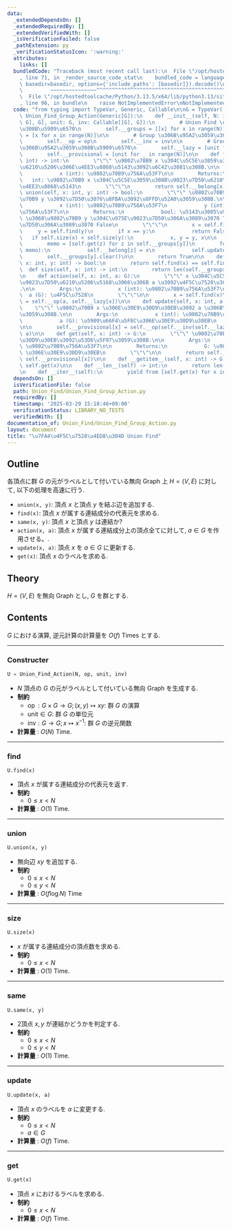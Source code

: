 ```yaml
---
data:
  _extendedDependsOn: []
  _extendedRequiredBy: []
  _extendedVerifiedWith: []
  _isVerificationFailed: false
  _pathExtension: py
  _verificationStatusIcon: ':warning:'
  attributes:
    links: []
  bundledCode: "Traceback (most recent call last):\n  File \"/opt/hostedtoolcache/Python/3.13.5/x64/lib/python3.13/site-packages/onlinejudge_verify/documentation/build.py\"\
    , line 71, in _render_source_code_stat\n    bundled_code = language.bundle(stat.path,\
    \ basedir=basedir, options={'include_paths': [basedir]}).decode()\n          \
    \         ~~~~~~~~~~~~~~~^^^^^^^^^^^^^^^^^^^^^^^^^^^^^^^^^^^^^^^^^^^^^^^^^^^^^^^^^^^^^^^^^^\n\
    \  File \"/opt/hostedtoolcache/Python/3.13.5/x64/lib/python3.13/site-packages/onlinejudge_verify/languages/python.py\"\
    , line 96, in bundle\n    raise NotImplementedError\nNotImplementedError\n"
  code: "from typing import TypeVar, Generic, Callable\n\nG = TypeVar('G')\nclass\
    \ Union_Find_Group_Action(Generic[G]):\n    def __init__(self, N: int, op: Callable[[G,\
    \ G], G], unit: G, inv: Callable[[G], G]):\n        # Union Find \u3067\u7528\u3044\
    \u308B\u5909\u6570\n        self.__groups = [[x] for x in range(N)]\n        self.__belong\
    \ = [x for x in range(N)]\n\n        # Group \u306B\u95A2\u3059\u308B\u5024\n\
    \        self.__op = op\n        self.__inv = inv\n\n        # Group \u306E\u7A4D\
    \u306B\u95A2\u3059\u308B\u5909\u6570\n        self.__lazy = [unit for _ in range(N)]\n\
    \        self.__provisional = [unit for _ in range(N)]\n\n    def find(self, x:\
    \ int) -> int:\n        \"\"\" \u9802\u70B9 x \u304C\u5C5E\u3059\u308B\u9023\u7D50\
    \u6210\u5206\u306E\u4EE3\u8868\u5143\u3092\u6C42\u3081\u308B.\n\n        Args:\n\
    \            x (int): \u9802\u70B9\u756A\u53F7\n\n        Returns:\n         \
    \   int: \u9802\u70B9 x \u304C\u5C5E\u3059\u308B\u9023\u7D50\u6210\u5206\u306E\
    \u4EE3\u8868\u5143\n        \"\"\"\n        return self.__belong[x]\n\n    def\
    \ union(self, x: int, y: int) -> bool:\n        \"\"\" \u9802\u70B9 x \u3068\u9802\
    \u70B9 y \u3092\u7D50\u3076\u8FBA\u3092\u8FFD\u52A0\u3059\u308B.\n\n        Args:\n\
    \            x (int): \u9802\u70B9\u756A\u53F7\n            y (int): \u9802\u70B9\
    \u756A\u53F7\n\n        Returns:\n            bool: \u5143\u3005\u9802\u70B9 x\
    \ \u3068\u9802\u70B9 y \u304C\u975E\u9023\u7D50\u306A\u3089\u3070 True, \u9023\
    \u7D50\u306A\u3089\u3070 False\n        \"\"\"\n        x = self.find(x)\n   \
    \     y = self.find(y)\n        if x == y:\n            return False\n\n     \
    \   if self.size(x) < self.size(y):\n            x, y = y, x\n\n        self.__groups[x].extend(self.__groups[y])\n\
    \        memo = [self.get(z) for z in self.__groups[y]]\n        for z, b in zip(self.__groups[y],\
    \ memo):\n            self.__belong[z] = x\n            self.update(z, b)\n\n\
    \        self.__groups[y].clear()\n\n        return True\n\n    def same(self,\
    \ x: int, y: int) -> bool:\n        return self.find(x) == self.find(y)\n\n  \
    \  def size(self, x: int) -> int:\n        return len(self.__groups[self.find(x)])\n\
    \n    def action(self, x: int, a: G):\n        \"\"\" x \u304C\u5C5E\u3059\u308B\
    \u9023\u7D50\u6210\u5206\u5168\u3066\u306B a \u3092\u4F5C\u7528\u3055\u305B\u308B\
    .\n\n        Args:\n            x (int): \u9802\u70B9\u756A\u53F7\n          \
    \  a (G): \u4F5C\u7528\n        \"\"\"\n\n        x = self.find(x)\n        self.__lazy[x]\
    \ = self.__op(a, self.__lazy[x])\n\n    def update(self, x: int, a: G):\n    \
    \    \"\"\" \u9802\u70B9 x \u306E\u30E9\u30D9\u30EB\u3092 a \u306B\u66F4\u65B0\
    \u3059\u308B.\n\n        Args:\n            x (int): \u9802\u70B9\u756A\u53F7\n\
    \            a (G): \u5909\u66F4\u5F8C\u306E\u30E9\u30D9\u30EB\n        \"\"\"\
    \n\n        self.__provisional[x] = self.__op(self.__inv(self.__lazy[self.find(x)]),\
    \ a)\n\n    def get(self, x: int) -> G:\n        \"\"\" \u9802\u70B9 x \u306E\u30E9\
    \u30D9\u30EB\u3092\u53D6\u5F97\u3059\u308B.\n\n        Args:\n            x (int):\
    \ \u9802\u70B9\u756A\u53F7\n\n        Returns:\n            G: \u9802\u70B9 x\
    \ \u306E\u30E9\u30D9\u30EB\n        \"\"\"\n\n        return self.__op(self.__lazy[self.find(x)],\
    \ self.__provisional[x])\n\n    def __getitem__(self, x: int) -> G:\n        return\
    \ self.get(x)\n\n    def __len__(self) -> int:\n        return len(self.__belong)\n\
    \n    def __iter__(self):\n        yield from [self.get(x) for x in range(len(self))]\n"
  dependsOn: []
  isVerificationFile: false
  path: Union_Find/Union_Find_Group_Action.py
  requiredBy: []
  timestamp: '2025-03-29 15:18:46+09:00'
  verificationStatus: LIBRARY_NO_TESTS
  verifiedWith: []
documentation_of: Union_Find/Union_Find_Group_Action.py
layout: document
title: "\u7FA4\u4F5C\u7528\u4ED8\u304D Union Find"
---
```


## Outline

各頂点に群 $G$ の元がラベルとして付いている無向 Graph 上 $H = (V, E)$ に対して, 以下の処理を高速に行う.

* `union(x, y)`: 頂点 $x$ と頂点 $y$ を結ぶ辺を追加する.
* `find(x)`: 頂点 $x$ が属する連結成分の代表元を求める.
* `same(x, y)`: 頂点 $x$ と頂点 $y$ は連結か?
* `action(x, a)`: 頂点 $x$ が属する連結成分上の頂点全てに対して, $a \in G$ を作用させる。.
* `update(x, a)`: 頂点 $x$ を $a \in G$ に更新する.
* `get(x)`: 頂点 $x$ のラベルを求める.

## Theory

$H = (V,E)$ を無向 Graph とし, $G$ を群とする.

## Contents

$G$ における演算, 逆元計算の計算量を $O(f)$ Times とする.

---

### Constructer

```Python
U = Union_Find_Action(N, op, unit, inv)
```

* $N$ 頂点の $G$ の元がラベルとして付いている無向 Graph を生成する.
* **制約**
  * $\operatorname{op}: G \times G \to G; (x, y) \mapsto xy$: 群 $G$ の演算
  * $\mathrm{unit} \in G$: 群 $G$ の単位元
  * $\mathrm{inv}: G \to G; x \mapsto x^{-1}$: 群 $G$ の逆元関数
* **計算量** : $O(N)$ Time.

---

### find

```Pyhon
U.find(x)
```

* 頂点 $x$ が属する連結成分の代表元を返す.
* **制約**
  * $0 \leq x \lt N$
* **計算量** : $O(1)$ Time.

---

### union

```Python
U.union(x, y)
```

* 無向辺 $xy$ を追加する.
* **制約**
  * $0 \leq x \lt N$
  * $0 \leq y \lt N$
* **計算量** : $O(f \log N)$ Time

---

### size

```Python
U.size(x)
```

* $x$ が属する連結成分の頂点数を求める.
* **制約**
  * $0 \leq x \lt N$
* **計算量** : $O(1)$ Time.

---

### same

```Python
U.same(x, y)
```

* 2頂点 $x,y$ が連結かどうかを判定する.
* **制約**
  * $0 \leq x \lt N$
  * $0 \leq y \lt N$
* **計算量** : $O(1)$ Time.

---

### update

```Python
U.update(x, a)
```

* 頂点 $x$ のラベルを $a$ に変更する.
* **制約**
  * $0 \leq x \lt N$
  * $a \in G$
* **計算量** : $O(f)$ Time.

---

### get

```Python
U.get(x)
```

* 頂点 $x$ におけるラベルを求める.
* **制約**
  * $0 \leq x \lt N$
* **計算量** : $O(f)$ Time.
